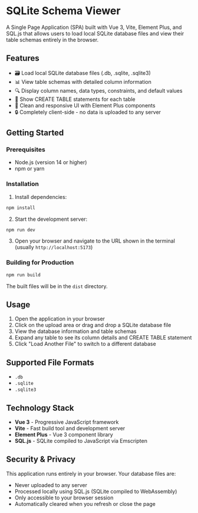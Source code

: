 # SQLite Schema Viewer

A Single Page Application (SPA) built with Vue 3, Vite, Element Plus, and SQL.js that allows users to load local SQLite database files and view their table schemas entirely in the browser.

## Features

- 🗃️ Load local SQLite database files (.db, .sqlite, .sqlite3)
- 📊 View table schemas with detailed column information
- 🔍 Display column names, data types, constraints, and default values
- 📝 Show CREATE TABLE statements for each table
- 🎨 Clean and responsive UI with Element Plus components
- 🔒 Completely client-side - no data is uploaded to any server

## Getting Started

### Prerequisites

- Node.js (version 14 or higher)
- npm or yarn

### Installation

1. Install dependencies:
```bash
npm install
```

2. Start the development server:
```bash
npm run dev
```

3. Open your browser and navigate to the URL shown in the terminal (usually `http://localhost:5173`)

### Building for Production

```bash
npm run build
```

The built files will be in the `dist` directory.

## Usage

1. Open the application in your browser
2. Click on the upload area or drag and drop a SQLite database file
3. View the database information and table schemas
4. Expand any table to see its column details and CREATE TABLE statement
5. Click "Load Another File" to switch to a different database

## Supported File Formats

- `.db`
- `.sqlite` 
- `.sqlite3`

## Technology Stack

- **Vue 3** - Progressive JavaScript framework
- **Vite** - Fast build tool and development server
- **Element Plus** - Vue 3 component library
- **SQL.js** - SQLite compiled to JavaScript via Emscripten

## Security & Privacy

This application runs entirely in your browser. Your database files are:
- Never uploaded to any server
- Processed locally using SQL.js (SQLite compiled to WebAssembly)
- Only accessible to your browser session
- Automatically cleared when you refresh or close the page
